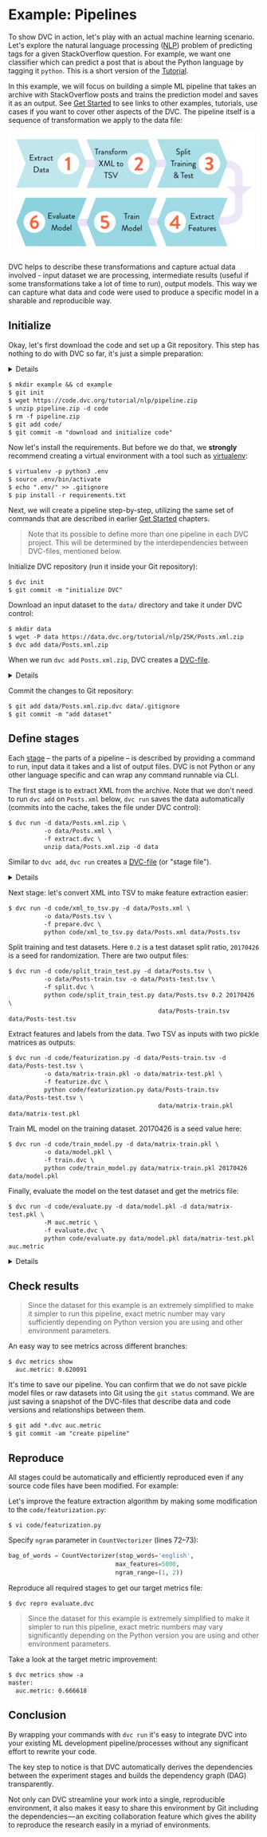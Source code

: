 # Example: Pipelines

To show DVC in action, let's play with an actual machine learning scenario.
Let's explore the natural language processing
([NLP](https://en.wikipedia.org/wiki/Natural_language_processing)) problem of
predicting tags for a given StackOverflow question. For example, we want one
classifier which can predict a post that is about the Python language by tagging
it `python`. This is a short version of the [Tutorial](/doc/tutorial).

In this example, we will focus on building a simple ML pipeline that takes an
archive with StackOverflow posts and trains the prediction model and saves it as
an output. See [Get Started](/doc/get-started) to see links to other examples,
tutorials, use cases if you want to cover other aspects of the DVC. The pipeline
itself is a sequence of transformation we apply to the data file:

![](/static/img/example-flow-2x.png)

DVC helps to describe these transformations and capture actual data involved -
input dataset we are processing, intermediate results (useful if some
transformations take a lot of time to run), output models. This way we can
capture what data and code were used to produce a specific model in a sharable
and reproducible way.

## Initialize

Okay, let's first download the code and set up a Git repository. This step has
nothing to do with DVC so far, it's just a simple preparation:

<details>

### Expand to learn how to download on Windows

Windows doesn't ship `wget` utility by default, so you'll need to use just use
your browser to download `pipeline.zip`.

</details>

```dvc
$ mkdir example && cd example
$ git init
$ wget https://code.dvc.org/tutorial/nlp/pipeline.zip
$ unzip pipeline.zip -d code
$ rm -f pipeline.zip
$ git add code/
$ git commit -m "download and initialize code"
```

Now let's install the requirements. But before we do that, we **strongly**
recommend creating a virtual environment with a tool such as
[virtualenv](https://virtualenv.pypa.io/en/stable/):

```dvc
$ virtualenv -p python3 .env
$ source .env/bin/activate
$ echo ".env/" >> .gitignore
$ pip install -r requirements.txt
```

Next, we will create a pipeline step-by-step, utilizing the same set of commands
that are described in earlier [Get Started](/doc/get-started) chapters.

> Note that its possible to define more than one pipeline in each <abbr>DVC
> project</abbr>. This will be determined by the interdependencies between
> DVC-files, mentioned below.

Initialize DVC repository (run it inside your Git repository):

```dvc
$ dvc init
$ git commit -m "initialize DVC"
```

Download an input dataset to the `data/` directory and take it under DVC
control:

```dvc
$ mkdir data
$ wget -P data https://data.dvc.org/tutorial/nlp/25K/Posts.xml.zip
$ dvc add data/Posts.xml.zip
```

When we run `dvc add` `Posts.xml.zip`, DVC creates a
[DVC-file](/doc/user-guide/dvc-file-format).

<details>

### Expand to learn more about DVC internals

`dvc init` created a new directory `example/.dvc/` with `config`, `.gitignore`
files and the <abbr>cache directory</abbr>. These files and directories are
hidden from users in general. Users don't interact with these files directly.
See [DVC Files and Directories](/doc/user-guide/dvc-files-and-directories) to
learn more.

Note that the DVC-file created by `dvc add` has no dependencies, a.k.a. an
"_orphan_ stage file":

```yaml
md5: 4dbe7a4e5a0d41b652f3d6286c4ae788
outs:
  - cache: true
    md5: ce68b98d82545628782c66192c96f2d2
    path: Posts.xml.zip
```

This is the file that should be committed into a version control system instead
of the data file itself.

Actual data file `Posts.xml.zip` is linked into the `.dvc/cache` directory,
under the `.dvc/cache/ce/68b98d82545628782c66192c96f2d2` name and is added to
`.gitignore`. Even if you remove it in the <abbr>workspace</abbr>, or checkout a
different branch/commit the data is not lost if a corresponding DVC-file is
committed. It's enough to run `dvc checkout` or `dvc pull` to restore data
files.

</details>

Commit the changes to Git repository:

```dvc
$ git add data/Posts.xml.zip.dvc data/.gitignore
$ git commit -m "add dataset"
```

## Define stages

Each [stage](/doc/commands-reference/run) – the parts of a pipeline – is
described by providing a command to run, input data it takes and a list of
output files. DVC is not Python or any other language specific and can wrap any
command runnable via CLI.

The first stage is to extract XML from the archive. Note that we don't need to
run `dvc add` on `Posts.xml` below, `dvc run` saves the data automatically
(commits into the cache, takes the file under DVC control):

```dvc
$ dvc run -d data/Posts.xml.zip \
          -o data/Posts.xml \
          -f extract.dvc \
          unzip data/Posts.xml.zip -d data
```

Similar to `dvc add`, `dvc run` creates a
[DVC-file](/doc/user-guide/dvc-file-format) (or "stage file").

<details>

### Expand to learn more about DVC internals

Here's what the DVC-file (stage file, with dependencies `deps`) looks like:

```yaml
cmd: ' unzip data/Posts.xml.zip -d data'
deps:
  - md5: ce68b98d82545628782c66192c96f2d2
    path: data/Posts.xml.zip
md5: abaf651846ec4fb7a4a8e1a685546ed9
outs:
  - cache: true
    md5: a304afb96060aad90176268345e10355
    path: data/Posts.xml
```

This file is using the same technique (checksums that point to to the
<abbr>cache</abbr>) to describe and version control dependencies and outputs.
Output `Posts.xml` file is automatically added to the `.gitignore` file and a
link is created into a cache `.dvc/cache/a3/04afb96060aad90176268345e10355` to
save it.

Two things are worth noticing here. First, by analyzing dependencies and outputs
that DVC-files describe, we can restore the full chain (DAG) of commands we need
to apply. This is important when you run `dvc repro` to reproduce the final or
intermediate result.

Second, you should see by now that the actual data is stored in the `.dvc/cache`
directory, each file having a name in a form of an md5 hash. This cache is
similar to Git's internal objects store but made specifically to handle large
data files.

> **Note!** For performance with large datasets, DVC can use file links from the
> cache to the workspace to avoid copying actual file contents. Refer to
> [File link types](/docs/user-guide/large-dataset-optimization#file-link-types-for-the-dvc-cache)
> to learn which options exist and how to enable them.

</details>

Next stage: let's convert XML into TSV to make feature extraction easier:

```dvc
$ dvc run -d code/xml_to_tsv.py -d data/Posts.xml \
          -o data/Posts.tsv \
          -f prepare.dvc \
          python code/xml_to_tsv.py data/Posts.xml data/Posts.tsv
```

Split training and test datasets. Here `0.2` is a test dataset split ratio,
`20170426` is a seed for randomization. There are two output files:

```dvc
$ dvc run -d code/split_train_test.py -d data/Posts.tsv \
          -o data/Posts-train.tsv -o data/Posts-test.tsv \
          -f split.dvc \
          python code/split_train_test.py data/Posts.tsv 0.2 20170426 \
                                          data/Posts-train.tsv data/Posts-test.tsv
```

Extract features and labels from the data. Two TSV as inputs with two pickle
matrices as outputs:

```dvc
$ dvc run -d code/featurization.py -d data/Posts-train.tsv -d data/Posts-test.tsv \
          -o data/matrix-train.pkl -o data/matrix-test.pkl \
          -f featurize.dvc \
          python code/featurization.py data/Posts-train.tsv data/Posts-test.tsv \
                                          data/matrix-train.pkl data/matrix-test.pkl
```

Train ML model on the training dataset. 20170426 is a seed value here:

```dvc
$ dvc run -d code/train_model.py -d data/matrix-train.pkl \
          -o data/model.pkl \
          -f train.dvc \
          python code/train_model.py data/matrix-train.pkl 20170426 data/model.pkl
```

Finally, evaluate the model on the test dataset and get the metrics file:

```dvc
$ dvc run -d code/evaluate.py -d data/model.pkl -d data/matrix-test.pkl \
          -M auc.metric \
          -f evaluate.dvc \
          python code/evaluate.py data/model.pkl data/matrix-test.pkl auc.metric
```

<details>

### Expand to learn more about DVC internals

By analyzing dependencies and outputs in DVC-files, we can restore the full
chain of commands (DAG) we need to apply. This is important when you run
`dvc repro` to reproduce the final or intermediate result.

`dvc pipeline show` helps to visualize pipelines (run it with `-c` option to see
actual commands instead of DVC-files):

```dvc
$ dvc pipeline show --ascii evaluate.dvc

       .------------------------.
       | data/Posts.xml.zip.dvc |
       `------------------------'
                    *
                    *
                    *
            .-------------.
            | extract.dvc |
            `-------------'
                    *
                    *
                    *
            .-------------.
            | prepare.dvc |
            `-------------'
                    *
                    *
                    *
              .-----------.
              | split.dvc |
              `-----------'
                    *
                    *
                    *
            .---------------.
            | featurize.dvc |
            `---------------'
             **           ***
           **                **
         **                    **
.-----------.                    **
| train.dvc |                  **
`-----------'                **
             **           ***
               **       **
                 **   **
            .--------------.
            | evaluate.dvc |
            `--------------'
```

</details>

## Check results

> Since the dataset for this example is an extremely simplified to make it
> simpler to run this pipeline, exact metric number may vary sufficiently
> depending on Python version you are using and other environment parameters.

An easy way to see metrics across different branches:

```dvc
$ dvc metrics show
  auc.metric: 0.620091
```

It's time to save our pipeline. You can confirm that we do not save pickle model
files or raw datasets into Git using the `git status` command. We are just
saving a snapshot of the DVC-files that describe data and code versions and
relationships between them.

```dvc
$ git add *.dvc auc.metric
$ git commit -am "create pipeline"
```

## Reproduce

All stages could be automatically and efficiently reproduced even if any source
code files have been modified. For example:

Let's improve the feature extraction algorithm by making some modification to
the `code/featurization.py`:

```dvc
$ vi code/featurization.py
```

Specify `ngram` parameter in `CountVectorizer` (lines 72–73):

```python
bag_of_words = CountVectorizer(stop_words='english',
                              max_features=5000,
                              ngram_range=(1, 2))
```

Reproduce all required stages to get our target metrics file:

```dvc
$ dvc repro evaluate.dvc
```

> Since the dataset for this example is extremely simplified to make it simpler
> to run this pipeline, exact metric numbers may vary significantly depending on
> the Python version you are using and other environment parameters.

Take a look at the target metric improvement:

```dvc
$ dvc metrics show -a
master:
  auc.metric: 0.666618
```

## Conclusion

By wrapping your commands with `dvc run` it's easy to integrate DVC into your
existing ML development pipeline/processes without any significant effort to
rewrite your code.

The key step to notice is that DVC automatically derives the dependencies
between the experiment stages and builds the dependency graph (DAG)
transparently.

Not only can DVC streamline your work into a single, reproducible environment,
it also makes it easy to share this environment by Git including the
dependencies — an exciting collaboration feature which gives the ability to
reproduce the research easily in a myriad of environments.
